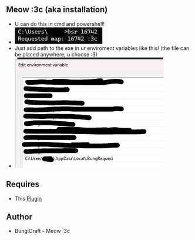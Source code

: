 ## Meow :3c (aka installation)
* U can do this in cmd and powershell!
* ![IMG](pics/cli.png)
* Just add path to the exe in ur enviroment variables like this! (the file can be placed anywhere, u choose :3)
* ![IMG](pics/variable.png)

## Requires
* This [Plugin](https://github.com/BungiCraft/BungOfflineRequest)

## Author
* BungiCraft - Meow :3c
